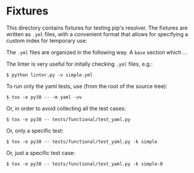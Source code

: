 # Fixtures

This directory contains fixtures for testing pip's resolver.
The fixtures are written as `.yml` files, with a convenient format
that allows for specifying a custom index for temporary use.

The `.yml` files are organized in the following way.  A `base` section
which ...

The linter is very useful for initally checking `.yml` files, e.g.:

    $ python linter.py -v simple.yml

To run only the yaml tests, use (from the root of the source tree):

    $ tox -e py38 -- -m yaml -vv

Or, in order to avoid collecting all the test cases:

    $ tox -e py38 -- tests/functional/test_yaml.py

Or, only a specific test:

    $ tox -e py38 -- tests/functional/test_yaml.py -k simple

Or, just a specific test case:

    $ tox -e py38 -- tests/functional/test_yaml.py -k simple-0


<!-- TODO: Add a good description of the format and how it can be used. -->
